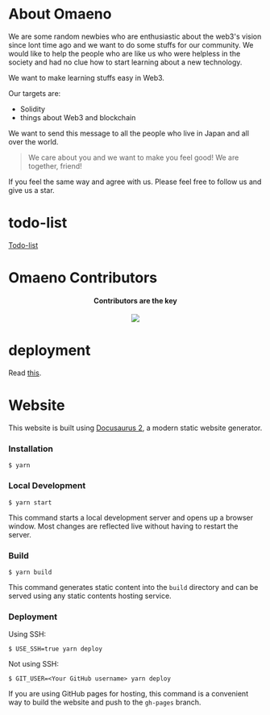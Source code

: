 # About Omaeno

We are some random newbies who are enthusiastic about the web3's vision since lont time ago and we want to do some stuffs for our community. We would like to help the people who are like us who were helpless in the society and had no clue how to start learning about a new technology.

We want to make learning stuffs easy in Web3.

Our targets are:

-   Solidity
-   things about Web3 and blockchain

We want to send this message to all the people who live in Japan and all over the world.

> We care about you and we want to make you feel good! We are together, friend!

If you feel the same way and agree with us. Please feel free to follow us and give us a star.

# todo-list
[Todo-list](https://gist.github.com/thurendous/556856cb1022769bd73e36f780209299)

# Omaeno Contributors
<div align="center">
  <h4 align="center">
    Contributors are the key
  </h4>
  <a href="https://github.com/thurendous/Omaeno-website/graphs/contributors">
    <img src="https://contrib.rocks/image?repo=thurendous/Omaeno-website" />
  </a>
</div>

# deployment

Read [this](https://docusaurus.io/docs/deployment).

# Website

This website is built using [Docusaurus 2](https://docusaurus.io/), a modern static website generator.

### Installation

```
$ yarn
```

### Local Development

```
$ yarn start
```

This command starts a local development server and opens up a browser window. Most changes are reflected live without having to restart the server.

### Build

```
$ yarn build
```

This command generates static content into the `build` directory and can be served using any static contents hosting service.

### Deployment

Using SSH:

```
$ USE_SSH=true yarn deploy
```

Not using SSH:

```
$ GIT_USER=<Your GitHub username> yarn deploy
```

If you are using GitHub pages for hosting, this command is a convenient way to build the website and push to the `gh-pages` branch.
